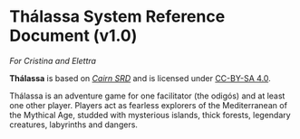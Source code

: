# Thálassa System Reference Document (v1.0)

*For Cristina and Elettra*

**Thálassa** is based on [*Cairn SRD*](https://cairnrpg.com/) and is
licensed under [CC-BY-SA
4.0](https://creativecommons.org/licenses/by-sa/4.0/).

Thálassa is an adventure game for one facilitator (the odigós) and at
least one other player. Players act as fearless explorers of the
Mediterranean of the Mythical Age, studded with mysterious islands,
thick forests, legendary creatures, labyrinths and dangers.